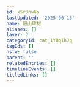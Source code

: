 ```yaml
---
id: k5r3hw6p
lastUpdated: '2025-06-13'
name: 阳山碑材
aliases: []
layer: 2
categoryId: cat_1YBqIhJq
tagIds: []
nsfw: false
parent: ''
relatedEntries: []
timelineEvents: []
titledLinks: []
---
```


